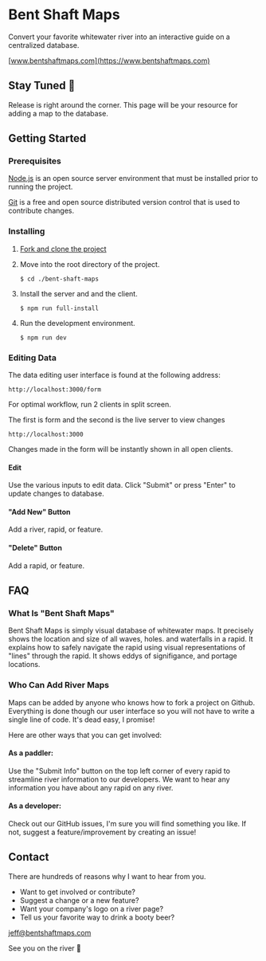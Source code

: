 # Bent Shaft Maps

Convert your favorite whitewater river into an interactive guide on a centralized database.

[www.bentshaftmaps.com](https://www.bentshaftmaps.com)

## Stay Tuned :construction:

Release is right around the corner. This page will be your resource for adding a map to the database.

## Getting Started

### Prerequisites

[Node.js](https://nodejs.org/en/download/) is an open source server environment that must be installed prior to running the project.

[Git](https://git-scm.com/) is a free and open source distributed version control that is used to contribute changes.

### Installing

1. [Fork and clone the project](https://help.github.com/en/github/getting-started-with-github/fork-a-repo)

2. Move into the root directory of the project.

   `$ cd ./bent-shaft-maps`

3. Install the server and and the client.

   `$ npm run full-install`

4. Run the development environment.

   `$ npm run dev`

### Editing Data

The data editing user interface is found at the following address:

`http://localhost:3000/form`

For optimal workflow, run 2 clients in split screen.

The first is form and the second is the live server to view changes

`http://localhost:3000`

Changes made in the form will be instantly shown in all open clients.

#### Edit

Use the various inputs to edit data. Click "Submit" or press "Enter" to update changes to database.

#### "Add New" Button

Add a river, rapid, or feature.

#### "Delete" Button

Add a rapid, or feature.

## FAQ

### What Is "Bent Shaft Maps"

Bent Shaft Maps is simply visual database of whitewater maps. It precisely shows the location and size of all waves, holes. and waterfalls in a rapid. It explains how to safely navigate the rapid using visual representations of "lines" through the rapid. It shows eddys of signifigance, and portage locations.

### Who Can Add River Maps

Maps can be added by anyone who knows how to fork a project on Github. Everything is done though our user interface so you will not have to write a single line of code. It's dead easy, I promise!

Here are other ways that you can get involved:

#### As a paddler:

Use the "Submit Info" button on the top left corner of every rapid to streamline river information to our developers. We want to hear any information you have about any rapid on any river.

#### As a developer:

Check out our GitHub issues, I'm sure you will find something you like. If not, suggest a feature/improvement by creating an issue!

## Contact

There are hundreds of reasons why I want to hear from you.

- Want to get involved or contribute?
- Suggest a change or a new feature?
- Want your company's logo on a river page?
- Tell us your favorite way to drink a booty beer?

jeff@bentshaftmaps.com

See you on the river :ocean:
